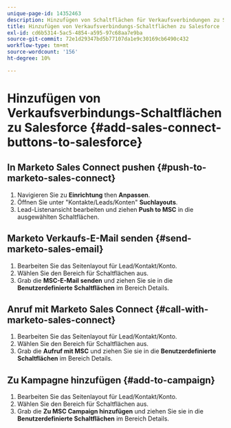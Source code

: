 ```yaml
---
unique-page-id: 14352463
description: Hinzufügen von Schaltflächen für Verkaufsverbindungen zu Salesforce - Marketo Docs - Produktdokumentation
title: Hinzufügen von Verkaufsverbindungs-Schaltflächen zu Salesforce
exl-id: cd6b5314-5ac5-4854-a595-97c68aa7e9ba
source-git-commit: 72e1d29347bd5b77107da1e9c30169cb6490c432
workflow-type: tm+mt
source-wordcount: '156'
ht-degree: 10%

---
```


# Hinzufügen von Verkaufsverbindungs-Schaltflächen zu Salesforce {#add-sales-connect-buttons-to-salesforce}

## In Marketo Sales Connect pushen {#push-to-marketo-sales-connect}

1. Navigieren Sie zu **Einrichtung** then **Anpassen**.
1. Öffnen Sie unter &quot;Kontakte/Leads/Konten&quot; **Suchlayouts**.
1. Lead-Listenansicht bearbeiten und ziehen **Push to MSC** in die ausgewählten Schaltflächen.

## Marketo Verkaufs-E-Mail senden {#send-marketo-sales-email}

1. Bearbeiten Sie das Seitenlayout für Lead/Kontakt/Konto.
1. Wählen Sie den Bereich für Schaltflächen aus.
1. Grab die **MSC-E-Mail senden** und ziehen Sie sie in die **Benutzerdefinierte Schaltflächen** im Bereich Details.

## Anruf mit Marketo Sales Connect {#call-with-marketo-sales-connect}

1. Bearbeiten Sie das Seitenlayout für Lead/Kontakt/Konto.
1. Wählen Sie den Bereich für Schaltflächen aus.
1. Grab die **Aufruf mit MSC** und ziehen Sie sie in die **Benutzerdefinierte Schaltflächen** im Bereich Details.

## Zu  Kampagne hinzufügen {#add-to-campaign}

1. Bearbeiten Sie das Seitenlayout für Lead/Kontakt/Konto.
1. Wählen Sie den Bereich für Schaltflächen aus.
1. Grab die **Zu MSC Campaign hinzufügen** und ziehen Sie sie in die **Benutzerdefinierte Schaltflächen** im Bereich Details.
